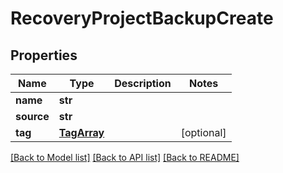 # RecoveryProjectBackupCreate

## Properties
Name | Type | Description | Notes
------------ | ------------- | ------------- | -------------
**name** | **str** |  | 
**source** | **str** |  | 
**tag** | [**TagArray**](TagArray.md) |  | [optional] 

[[Back to Model list]](../README.md#documentation-for-models) [[Back to API list]](../README.md#documentation-for-api-endpoints) [[Back to README]](../README.md)


